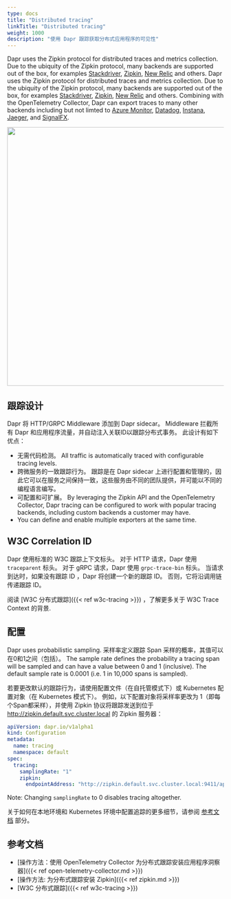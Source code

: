 ```yaml
---
type: docs
title: "Distributed tracing"
linkTitle: "Distributed tracing"
weight: 1000
description: "使用 Dapr 跟踪获取分布式应用程序的可见性"
---
```


Dapr uses the Zipkin protocol for distributed traces and metrics collection. Due to the ubiquity of the Zipkin protocol, many backends are supported out of the box, for examples [Stackdriver](https://cloud.google.com/stackdriver), [Zipkin](https://zipkin.io), [New Relic](https://newrelic.com) and others. Dapr uses the Zipkin protocol for distributed traces and metrics collection. Due to the ubiquity of the Zipkin protocol, many backends are supported out of the box, for examples [Stackdriver](https://cloud.google.com/stackdriver), [Zipkin](https://zipkin.io), [New Relic](https://newrelic.com) and others. Combining with the OpenTelemetry Collector, Dapr can export traces to many other backends including but not limted to [Azure Monitor](https://azure.microsoft.com/en-us/services/monitor/), [Datadog](https://www.datadoghq.com), [Instana](https://www.instana.com), [Jaeger](https://www.jaegertracing.io/), and [SignalFX](https://www.signalfx.com/).

<img src="/images/tracing.png" width=600>

## 跟踪设计

Dapr 将 HTTP/GRPC Middleware 添加到 Dapr sidecar。 Middleware 拦截所有 Dapr 和应用程序流量，并自动注入关联ID以跟踪分布式事务。 此设计有如下优点：

* 无需代码检测。 All traffic is automatically traced with configurable tracing levels.
* 跨微服务的一致跟踪行为。 跟踪是在 Dapr sidecar 上进行配置和管理的，因此它可以在服务之间保持一致，这些服务由不同的团队提供，并可能以不同的编程语言编写。
* 可配置和可扩展。 By leveraging the Zipkin API and the OpenTelemetry Collector, Dapr tracing can be configured to work with popular tracing backends, including custom backends a customer may have.
* You can define and enable multiple exporters at the same time.

## W3C Correlation ID

Dapr 使用标准的 W3C 跟踪上下文标头。 对于 HTTP 请求，Dapr 使用 `traceparent` 标头。 对于 gRPC 请求，Dapr 使用 `grpc-trace-bin` 标头。   当请求到达时，如果没有跟踪 ID ，Dapr 将创建一个新的跟踪 ID。 否则，它将沿调用链传递跟踪 ID。

阅读 [W3C 分布式跟踪]({{< ref w3c-tracing >}}) ，了解更多关于 W3C Trace Context 的背景.

## 配置

Dapr uses probabilistic sampling. 采样率定义跟踪 Span 采样的概率，其值可以在0和1之间（包括）。 The sample rate defines the probability a tracing span will be sampled and can have a value between 0 and 1 (inclusive). The default sample rate is 0.0001 (i.e. 1 in 10,000 spans is sampled).

若要更改默认的跟踪行为，请使用配置文件（在自托管模式下）或 Kubernetes 配置对象（在 Kubernetes 模式下）。 例如，以下配置对象将采样率更改为 1（即每个Span都采样），并使用 Zipkin 协议将跟踪发送到位于 http://zipkin.default.svc.cluster.local 的 Zipkin 服务器：

```yaml
apiVersion: dapr.io/v1alpha1
kind: Configuration
metadata:
  name: tracing
  namespace: default
spec:
  tracing:
    samplingRate: "1"
    zipkin:
      endpointAddress: "http://zipkin.default.svc.cluster.local:9411/api/v2/spans"
```

Note: Changing `samplingRate` to 0 disables tracing altogether.

关于如何在本地环境和 Kubernetes 环境中配置追踪的更多细节，请参阅 [参考文档](#references) 部分。

## 参考文档

- [操作方法：使用 OpenTelemetry Collector 为分布式跟踪安装应用程序洞察器]({{< ref open-telemetry-collector.md >}})
- [操作方法: 为分布式跟踪安装 Zipkin]({{< ref zipkin.md >}})
- [W3C 分布式跟踪]({{< ref w3c-tracing >}})
